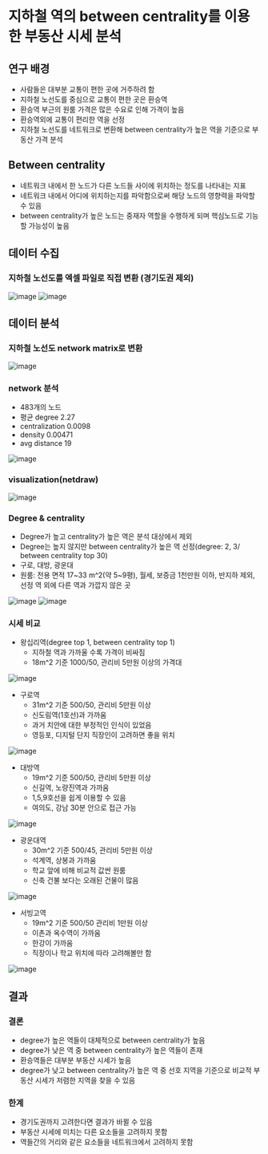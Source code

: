 # 지하철 역의 between centrality를 이용한 부동산 시세 분석

## 연구 배경
- 사람들은 대부분 교통이 편한 곳에 거주하려 함
- 지하철 노선도를 중심으로 교통이 편한 곳은 환승역 
- 환승역 부근의 원룸 가격은 많은 수요로 인해 가격이 높음
- 환승역외에 교통이 편리한 역을 선정
- 지하철 노선도를 네트워크로 변환해 between centrality가 높은 역을 기준으로 부동산 가격 분석

## Between centrality
- 네트워크 내에서 한 노드가 다른 노드들 사이에 위치하는 정도를 나타내는 지표
- 네트워크 내에서 어디에 위치하는지를 파악함으로써 해당  노드의 영향력을 파악할 수 있음 
- between centrality가 높은 노드는 중재자 역할을 수행하게 되며 핵심노드로 기능할 가능성이 높음

## 데이터 수집 
### 지하철 노선도를 엑셀 파일로 직접 변환 (경기도권 제외)

![image](https://user-images.githubusercontent.com/70933580/166194251-5b255235-ba27-4aaf-837a-7ea035878499.png)
![image](https://user-images.githubusercontent.com/70933580/166194264-8dd44366-9b82-4128-b29e-af1e31272573.png)

## 데이터 분석
### 지하철 노선도 network matrix로 변환 

![image](https://user-images.githubusercontent.com/70933580/166195831-585df105-d606-43cf-a6f2-ba223b3f7cfa.png)

### network 분석
- 483개의 노드
- 평균 degree 2.27
- centralization 0.0098
- density 0.00471
- avg distance 19

![image](https://user-images.githubusercontent.com/70933580/166194777-c9ecc788-29c1-4fc1-b74c-7c03226a9071.png)

### visualization(netdraw)
![image](https://user-images.githubusercontent.com/70933580/166198667-e520d4a5-af7c-4855-8692-22380bb9e59a.png)

### Degree & centrality
- Degree가 높고 centrality가 높은 역은 분석 대상에서 제외
- Degree는 높지 않지만 between centrality가 높은 역 선정(degree: 2, 3/ between centrality top 30)
- 구로, 대방, 광운대
- 원룸: 전용 면적 17~33 m^2(약 5~9평), 월세, 보증금 1천만원 이하, 반지하 제외, 선정 역 외에 다른 역과 가깝지 않은 곳

![image](https://user-images.githubusercontent.com/70933580/166194847-cab57912-5a09-4fdc-a1f8-ca6e709ead23.png)
![image](https://user-images.githubusercontent.com/70933580/166195345-f4e3979b-7026-4519-92c3-a732111a580c.png)

### 시세 비교
- 왕십리역(degree top 1, between centrality top 1)
  - 지하철 역과 가까울 수록 가격이 비싸짐
  - 18m^2 기준 1000/50, 관리비 5만원 이상의 가격대

![image](https://user-images.githubusercontent.com/70933580/166195759-ab678ab3-cfb9-4bef-bb6a-18b2c91803af.png)

- 구로역 
  - 31m^2 기준 500/50, 관리비 5만원 이상
  - 신도림역(1호선)과 가까움
  - 과거 치안에 대한 부정적인 인식이 있었음
  - 영등포, 디지털 단지 직장인이 고려하면 좋을 위치

![image](https://user-images.githubusercontent.com/70933580/166196249-d580dd7e-45bf-4f0a-bbb0-ddb417ba767c.png)

- 대방역
  - 19m^2 기준 500/50, 관리비 5만원 이상
  - 신길역, 노량진역과 가까움
  - 1,5,9호선을 쉽게 이용할 수 있음
  - 여의도, 강남 30분 안으로 접근 가능

![image](https://user-images.githubusercontent.com/70933580/166196768-2e7df854-0f72-4a06-b73e-209fb09a1bc5.png)

- 광운대역
  - 30m^2 기준 500/45, 관리비 5만원 이상
  - 석계역, 상봉과 가까움
  - 학교 앞에 비해 비교적 값싼 원룸
  - 신축 건불 보다는 오래된 건물이 많음

![image](https://user-images.githubusercontent.com/70933580/166196896-042dc399-059e-43e3-ae8a-0f5b07aa6236.png)

- 서빙고역
  - 19m^2 기준 500/50 관리비 1만원 이상
  - 이촌과 옥수역이 가까움
  - 한강이 가까움
  - 직장이나 학교 위치에 따라 고려해볼만 함

![image](https://user-images.githubusercontent.com/70933580/166197214-cb2b197b-4c00-4df4-9eb5-1992551ad76c.png)

## 결과
### 결론 
- degree가 높은 역들이 대체적으로 between centrality가 높음
- degree가 낮은 역 중 between centrality가 높은 역들이 존재
- 환승역들은 대부분 부동산 시세가 높음
- degree가 낮고 between centrality가 높은 역 중 선호 지역을 기준으로 비교적 부동산 시세가 저렴한 지역을 찾을 수 있음

### 한계
- 경기도권까지 고려한다면 결과가 바뀔 수 있음
- 부동산 시세에 미치는 다른 요소들을 고려하지 못함
- 역들간의 거리와 같은 요소들을 네트워크에서 고려하지 못함

